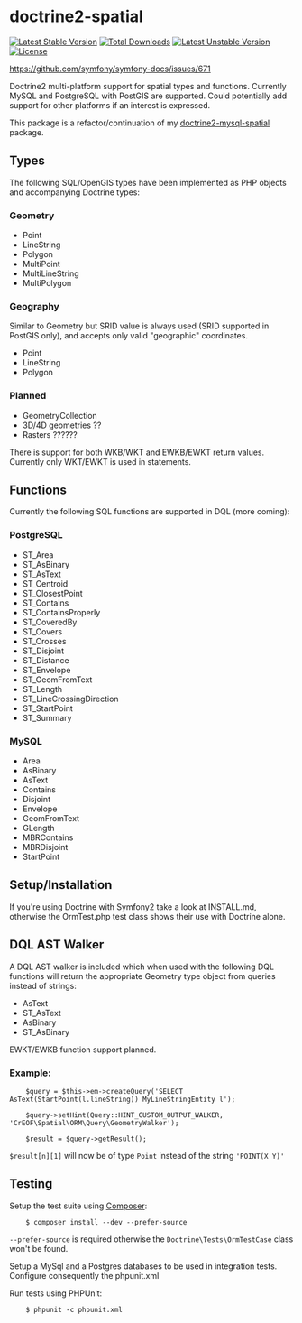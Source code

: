# doctrine2-spatial

[![Latest Stable Version](https://poser.pugx.org/creof/doctrine2-spatial/v/stable.png)](https://packagist.org/packages/creof/doctrine2-spatial)
[![Total Downloads](https://poser.pugx.org/creof/doctrine2-spatial/downloads.png)](https://packagist.org/packages/creof/doctrine2-spatial)
[![Latest Unstable Version](https://poser.pugx.org/creof/doctrine2-spatial/v/unstable.png)](https://packagist.org/packages/creof/doctrine2-spatial) [![License](https://poser.pugx.org/creof/doctrine2-spatial/license.png)](https://packagist.org/packages/creof/doctrine2-spatial)


https://github.com/symfony/symfony-docs/issues/671

Doctrine2 multi-platform support for spatial types and functions. Currently MySQL and PostgreSQL with PostGIS are supported. Could potentially add support for other platforms if an interest is expressed.

This package is a refactor/continuation of my [doctrine2-mysql-spatial](https://github.com/djlambert/doctrine2-mysql-spatial) package.

## Types
The following SQL/OpenGIS types have been implemented as PHP objects and accompanying Doctrine types:

### Geometry
* Point
* LineString
* Polygon
* MultiPoint
* MultiLineString
* MultiPolygon

### Geography
Similar to Geometry but SRID value is always used (SRID supported in PostGIS only), and accepts only valid "geographic" coordinates.

* Point
* LineString
* Polygon

### Planned

* GeometryCollection
* 3D/4D geometries ??
* Rasters ??????

There is support for both WKB/WKT and EWKB/EWKT return values. Currently only WKT/EWKT is used in statements.

## Functions
Currently the following SQL functions are supported in DQL (more coming):

### PostgreSQL
* ST_Area
* ST_AsBinary
* ST_AsText
* ST_Centroid
* ST_ClosestPoint
* ST_Contains
* ST_ContainsProperly
* ST_CoveredBy
* ST_Covers
* ST_Crosses
* ST_Disjoint
* ST_Distance
* ST_Envelope
* ST_GeomFromText
* ST_Length
* ST_LineCrossingDirection
* ST_StartPoint
* ST_Summary

### MySQL
* Area
* AsBinary
* AsText
* Contains
* Disjoint
* Envelope
* GeomFromText
* GLength
* MBRContains
* MBRDisjoint
* StartPoint

## Setup/Installation

If you're using Doctrine with Symfony2 take a look at INSTALL.md, otherwise the OrmTest.php test class shows their use with Doctrine alone.

## DQL AST Walker
A DQL AST walker is included which when used with the following DQL functions will return the appropriate Geometry type object from queries instead of strings:

* AsText
* ST_AsText
* AsBinary
* ST_AsBinary

EWKT/EWKB function support planned.

### Example:
        $query = $this->em->createQuery('SELECT AsText(StartPoint(l.lineString)) MyLineStringEntity l');

        $query->setHint(Query::HINT_CUSTOM_OUTPUT_WALKER, 'CrEOF\Spatial\ORM\Query\GeometryWalker');

        $result = $query->getResult();

```$result[n][1]``` will now be of type ```Point``` instead of the string ```'POINT(X Y)'```

## Testing


Setup the test suite using [Composer](http://getcomposer.org/):
```
    $ composer install --dev --prefer-source
```
`--prefer-source` is required otherwise the `Doctrine\Tests\OrmTestCase` class won't be found.

Setup a MySql and a Postgres databases to be used in integration tests.
Configure consequently the phpunit.xml

Run tests using PHPUnit:

```
    $ phpunit -c phpunit.xml
```
